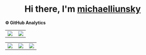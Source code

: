 <h1 align="center"> Hi there, I'm <a href="https://www.mkliu.top/">michaelliunsky</a> </h1>
<summary><b>⚙️ GitHub Analytics</b></summary>
<table>
    <tr>
        <td >
            <center><img src="https://github-readme-stats.vercel.app/api?username=michaelliunsky&show_icons=true&hide_border=true&theme=chartreuse-dark" ></center>
        </td>
        <td >
            <center><img src="https://github-profile-summary-cards.vercel.app/api/cards/profile-details?username=michaelliunsky&theme=github_dark&show_icons=true" align="right" /></center>
        </td>
    </tr>
</table>

<table>
    <tr>
        <td >
            <center><img src="https://github-profile-summary-cards.vercel.app/api/cards/repos-per-language?username=michaelliunsky&theme=vue" ></center>
        </td>
        <td >
            <center><img src="https://github-profile-summary-cards.vercel.app/api/cards/productive-time?username=michaelliunsky&theme=github&utcOffset=8" align="right" /></center>
        </td>
        <td >
            <center><img src="https://github-profile-summary-cards.vercel.app/api/cards/most-commit-language?username=michaelliunsky&theme=vue" align="right" /></center>
        </td>
    </tr>
</table>
